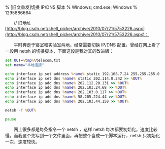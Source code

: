 % [旧文重发]切换 IP/DNS 脚本
% Windows; cmd.exe; Windows
% 1295886664

　　// 旧地址 [http://blog.csdn.net/shell_picker/archive/2010/07/21/5753226.aspx](http://blog.csdn.net/shell_picker/archive/2010/07/21/5753226.aspx)：

　　平时奔走于寝室和实验室两地，经常需要切换 IP/DNS 配置。曾经在网上看了一段用 netsh 的切换脚本，下面这段是我对其的改进版：

``` {.bat .numberLines}
set OUT=%tmp%\telecom.txt
set name="本地连接"

echo interface ip set address %name% static 192.168.7.24 255.255.255.0 192.168.7.1 0 > %OUT%
echo interface ip set dns %name% static 202.114.0.242 >> %OUT%
echo interface ip add dns %name% 202.112.20.131 >> %OUT%
echo interface ip add dns %name% 202.103.24.68 >> %OUT%
echo interface ip add dns %name% 202.103.0.117 >> %OUT%
echo interface ip add dns %name% 58.205.224.44 >> %OUT%
echo interface ip add dns %name% 202.103.44.150 >> %OUT%

netsh -f %OUT%

pause
```

　　网上很多都是每条指令一个 netsh ，这样 netsh 每次都要初始化，速度比较慢。而我这个先写到一个文件里面，再把整个当成一个脚本运行，netsh 只初始化一次，速度较快。
